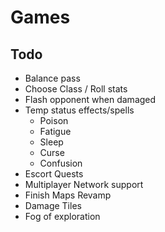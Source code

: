 # Games
## Todo
 - Balance pass
 - Choose Class / Roll stats
 - Flash opponent when damaged
 - Temp status effects/spells
    - Poison
    - Fatigue
    - Sleep
    - Curse
    - Confusion
 - Escort Quests
 - Multiplayer Network support
 - Finish Maps Revamp
 - Damage Tiles
 - Fog of exploration
 

